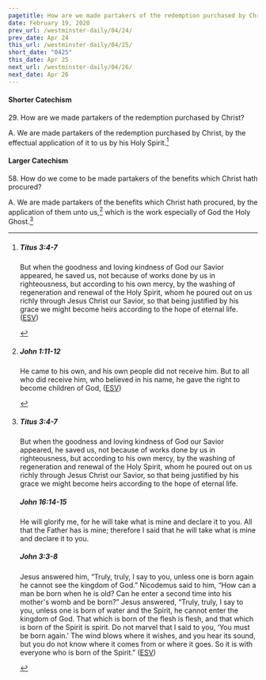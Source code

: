 ```yaml
---
pagetitle: How are we made partakers of the redemption purchased by Christ?
date: February 19, 2020
prev_url: /westminster-daily/04/24/
prev_date: Apr 24
this_url: /westminster-daily/04/25/
short_date: "0425"
this_date: Apr 25
next_url: /westminster-daily/04/26/
next_date: Apr 26
---
```


#### Shorter Catechism

<span class="q">29.</span> How are we made partakers of the redemption purchased by Christ?

<span class="q">A.</span> We are made partakers of the redemption purchased by Christ, by the effectual application of it to us by his Holy Spirit.[^fnref:wsc1]


[^fnref:wsc1]: <div class="esv"><h5>Titus 3:4-7</h5> <div class="esv-text"><p id="p56003004.01-1">But when the goodness and loving kindness of God our Savior appeared, he saved us, not because of works done by us in righteousness, but according to his own mercy, by the washing of regeneration and renewal of the Holy Spirit, whom he poured out on us richly through Jesus Christ our Savior, so that being justified by his grace we might become heirs according to the hope of eternal life.  (<a href="http://www.esv.org" class="copyright">ESV</a>)</p> </div> </div>


#### Larger Catechism

<span class="q">58.</span> How do we come to be made partakers of the benefits which Christ hath procured?

<span class="q">A.</span> We are made partakers of the benefits which Christ hath procured, by the application of them unto us,[^fnref:wlc1] which is the work especially of God the Holy Ghost.[^fnref:wlc2]


[^fnref:wlc1]: <div class="esv"><h5>John 1:11-12</h5> <div class="esv-text"><p id="p43001011.01-1">He came to his own, and his own people did not receive him. But to all who did receive him, who believed in his name, he gave the right to become children of God,  (<a href="http://www.esv.org" class="copyright">ESV</a>)</p> </div> </div>

[^fnref:wlc2]: <div class="esv"><h5>Titus 3:4-7</h5> <div class="esv-text"><p id="p56003004.01-1">But when the goodness and loving kindness of God our Savior appeared, he saved us, not because of works done by us in righteousness, but according to his own mercy, by the washing of regeneration and renewal of the Holy Spirit, whom he poured out on us richly through Jesus Christ our Savior, so that being justified by his grace we might become heirs according to the hope of eternal life.</p> </div><h5>John 16:14-15</h5> <div class="esv-text"><p id="p43016014.01-2"><span class="woc">He will glorify me, for he will take what is mine and declare it to you.</span> <span class="woc">All that the Father has is mine; therefore I said that he will take what is mine and declare it to you.</span></p> </div><h5>John 3:3-8</h5> <div class="esv-text"><p id="p43003003.01-3">Jesus answered him, <span class="woc">&#8220;Truly, truly, I say to you, unless one is born again he cannot see the kingdom of God.&#8221;</span> Nicodemus said to him, &#8220;How can a man be born when he is old? Can he enter a second time into his mother's womb and be born?&#8221; Jesus answered, <span class="woc">&#8220;Truly, truly, I say to you, unless one is born of water and the Spirit, he cannot enter the kingdom of God.</span> <span class="woc">That which is born of the flesh is flesh, and that which is born of the Spirit is spirit.</span> <span class="woc">Do not marvel that I said to you, &#8216;You must be born again.&#8217;</span> <span class="woc">The wind blows where it wishes, and you hear its sound, but you do not know where it comes from or where it goes. So it is with everyone who is born of the Spirit.&#8221;</span>  (<a href="http://www.esv.org" class="copyright">ESV</a>)</p> </div> </div>

